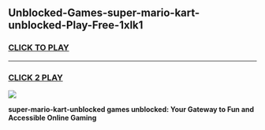 
## Unblocked-Games-super-mario-kart-unblocked-Play-Free-1xlk1
<h3>
<a href="https://premium76.site?title=super-mario-kart-unblocked&ref=21A">CLICK TO PLAY</a></h3>
<hr>

<h3>
<a href="https://premium76.site?title=super-mario-kart-unblocked&ref=21A">CLICK 2 PLAY</a>
  
</h3>

<a href="https://premium76.site?title=super-mario-kart-unblocked&ref=21A"><img src="https://clearcache.store/games.png"></a>


**super-mario-kart-unblocked games unblocked: Your Gateway to Fun and Accessible Online Gaming**
